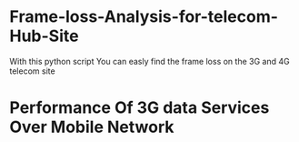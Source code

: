 # Frame-loss-Analysis-for-telecom-Hub-Site
With this python script You can easly find the frame loss on the 3G and 4G telecom site
# Performance Of 3G data Services Over Mobile Network 
